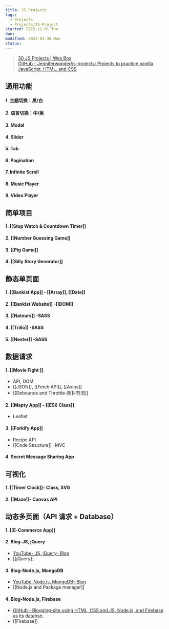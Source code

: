 ```yaml
---
title: JS Projects
tags:
  - Projects
  - Projects/JS-Project
started: 2022-12-01 Thu
due:
modified: 2023-01-30 Mon
status:
---
```

>[30 JS Projects | Wes Bos](https://courses.wesbos.com/account)  
>[GitHub - Jenniferwonder/js-projects: Projects to practice vanilla JavaScript, HTML, and CSS](https://github.com/Jenniferwonder/js-projects)

## 通用功能
#### 1. 主题切换：黑/白
#### 2. 语言切换：中/英
#### 3. Modal
#### 4. Slider
#### 5. Tab
#### 6. Pagination
#### 7. Infinite Scroll
#### 8. Music Player
#### 9. Video Player
## 简单项目
#### 1. [[Stop Watch & Countdown Timer]]
#### 2. [[Number Guessing Game]] 
#### 3. [[Pig Game]]
#### 4. [[Silly Story Generator]] 
## 静态单页面
#### 1. [[Bankist App]] - [[Array]], [[Date]]
#### 2. [[Bankist Website]] -[[DOM]]
#### 3. [[Natours]] -SASS
#### 4. [[Trillo]] -SASS
#### 5. [[Nexter]] -SASS
## 数据请求
#### 1. [[Movie Fight ]]
- API, DOM 
- [[JSON]], [[Fetch API]], [[Axios]]
- [[Debounce and Throttle-防抖节流]]
#### 2. [[Mapty App]] - [[ES6 Class]]
- Leaflet
#### 3. [[Forkify App]]
- Recipe API
- [[Code Structure]] -MVC 
#### 4. Secret Message Sharing App 
## 可视化
#### 1. [[Timer Clock]]- **Class, SVG** 
#### 2. [[Maze]]- Canvas API 
## 动态多页面（API 请求 + Database）
#### 1. [[E-Commerce App]]
#### 2. Blog-JS, jQuery
- [YouTube- JS, jQuery- Blog](https://www.youtube.com/watch?v=gZHjMVE_e10&t=1531s)
- [[jQuery]]
#### 3. Blog-Node.js, MongoDB
- [YouTube-Node.js, MongoDB- Blog](https://www.youtube.com/watch?v=1NrHkjlWVhM&list=RDCMUCFbNIlppjAuEX4znoulh0Cw&start_radio=1&t=138s)
- [[Node.js and Package manager]]
#### 4. Blog-Node.js, Firebase
- [GitHub - Blogging-site using HTML, CSS and JS, Node.js, and Firebase as its databse.](https://github.com/kunaal438/blogging-site)
- [[Firebase]]
